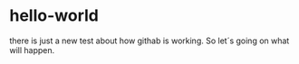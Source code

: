 # hello-world

there is just a new test 
about how githab is working. 
So let´s going on 
what will happen.
